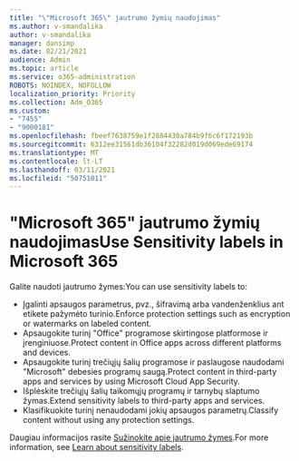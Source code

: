 ```yaml
---
title: "\"Microsoft 365\" jautrumo žymių naudojimas"
ms.author: v-smandalika
author: v-smandalika
manager: dansimp
ms.date: 02/21/2021
audience: Admin
ms.topic: article
ms.service: o365-administration
ROBOTS: NOINDEX, NOFOLLOW
localization_priority: Priority
ms.collection: Adm_O365
ms.custom:
- "7455"
- "9000181"
ms.openlocfilehash: fbeef7638759e1f2884430a784b9f6c6f172193b
ms.sourcegitcommit: 6312ee31561db36104f32282d019d069ede69174
ms.translationtype: MT
ms.contentlocale: lt-LT
ms.lasthandoff: 03/11/2021
ms.locfileid: "50751011"
---
```

# <a name="use-sensitivity-labels-in-microsoft-365"></a><span data-ttu-id="c2573-102">"Microsoft 365" jautrumo žymių naudojimas</span><span class="sxs-lookup"><span data-stu-id="c2573-102">Use Sensitivity labels in Microsoft 365</span></span>

<span data-ttu-id="c2573-103">Galite naudoti jautrumo žymes:</span><span class="sxs-lookup"><span data-stu-id="c2573-103">You can use sensitivity labels to:</span></span>
- <span data-ttu-id="c2573-104">Įgalinti apsaugos parametrus, pvz., šifravimą arba vandenženklius ant etikete pažymėto turinio.</span><span class="sxs-lookup"><span data-stu-id="c2573-104">Enforce protection settings such as encryption or watermarks on labeled content.</span></span>
- <span data-ttu-id="c2573-105">Apsaugokite turinį "Office" programose skirtingose platformose ir įrenginiuose.</span><span class="sxs-lookup"><span data-stu-id="c2573-105">Protect content in Office apps across different platforms and devices.</span></span>
- <span data-ttu-id="c2573-106">Apsaugokite turinį trečiųjų šalių programose ir paslaugose naudodami "Microsoft" debesies programų saugą.</span><span class="sxs-lookup"><span data-stu-id="c2573-106">Protect content in third-party apps and services by using Microsoft Cloud App Security.</span></span>
- <span data-ttu-id="c2573-107">Išplėskite trečiųjų šalių taikomųjų programų ir tarnybų slaptumo žymas.</span><span class="sxs-lookup"><span data-stu-id="c2573-107">Extend sensitivity labels to third-party apps and services.</span></span>
- <span data-ttu-id="c2573-108">Klasifikuokite turinį nenaudodami jokių apsaugos parametrų.</span><span class="sxs-lookup"><span data-stu-id="c2573-108">Classify content without using any protection settings.</span></span>

<span data-ttu-id="c2573-109">Daugiau informacijos rasite [Sužinokite apie jautrumo žymes](https://docs.microsoft.com/microsoft-365/compliance/sensitivity-labels).</span><span class="sxs-lookup"><span data-stu-id="c2573-109">For more information, see [Learn about sensitivity labels](https://docs.microsoft.com/microsoft-365/compliance/sensitivity-labels).</span></span>